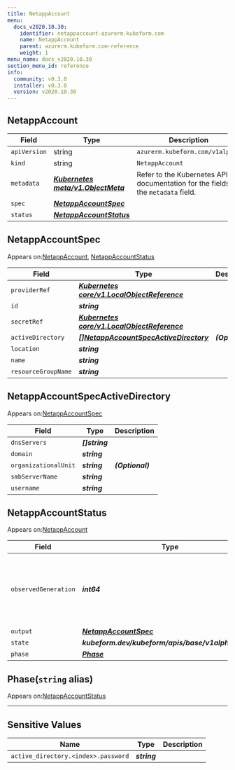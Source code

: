 ```yaml
---
title: NetappAccount
menu:
  docs_v2020.10.30:
    identifier: netappaccount-azurerm.kubeform.com
    name: NetappAccount
    parent: azurerm.kubeform.com-reference
    weight: 1
menu_name: docs_v2020.10.30
section_menu_id: reference
info:
  community: v0.3.0
  installer: v0.3.0
  version: v2020.10.30
---
```


## NetappAccount
| Field | Type | Description |
| ------ | ----- | ----------- |
| `apiVersion` | string | `azurerm.kubeform.com/v1alpha1` |
|    `kind` | string | `NetappAccount` |
| `metadata` | ***[Kubernetes meta/v1.ObjectMeta](https://v1-18.docs.kubernetes.io/docs/reference/generated/kubernetes-api/v1.18/#objectmeta-v1-meta)***|Refer to the Kubernetes API documentation for the fields of the `metadata` field.|
| `spec` | ***[NetappAccountSpec](#netappaccountspec)***||
| `status` | ***[NetappAccountStatus](#netappaccountstatus)***||
## NetappAccountSpec

Appears on:[NetappAccount](#netappaccount), [NetappAccountStatus](#netappaccountstatus)

| Field | Type | Description |
| ------ | ----- | ----------- |
| `providerRef` | ***[Kubernetes core/v1.LocalObjectReference](https://v1-18.docs.kubernetes.io/docs/reference/generated/kubernetes-api/v1.18/#localobjectreference-v1-core)***||
| `id` | ***string***||
| `secretRef` | ***[Kubernetes core/v1.LocalObjectReference](https://v1-18.docs.kubernetes.io/docs/reference/generated/kubernetes-api/v1.18/#localobjectreference-v1-core)***||
| `activeDirectory` | ***[[]NetappAccountSpecActiveDirectory](#netappaccountspecactivedirectory)***| ***(Optional)*** |
| `location` | ***string***||
| `name` | ***string***||
| `resourceGroupName` | ***string***||
## NetappAccountSpecActiveDirectory

Appears on:[NetappAccountSpec](#netappaccountspec)

| Field | Type | Description |
| ------ | ----- | ----------- |
| `dnsServers` | ***[]string***||
| `domain` | ***string***||
| `organizationalUnit` | ***string***| ***(Optional)*** |
| `smbServerName` | ***string***||
| `username` | ***string***||
## NetappAccountStatus

Appears on:[NetappAccount](#netappaccount)

| Field | Type | Description |
| ------ | ----- | ----------- |
| `observedGeneration` | ***int64***| ***(Optional)*** Resource generation, which is updated on mutation by the API Server.|
| `output` | ***[NetappAccountSpec](#netappaccountspec)***| ***(Optional)*** |
| `state` | ***kubeform.dev/kubeform/apis/base/v1alpha1.State***| ***(Optional)*** |
| `phase` | ***[Phase](#phase)***| ***(Optional)*** |
## Phase(`string` alias)

Appears on:[NetappAccountStatus](#netappaccountstatus)

---
## Sensitive Values
| Name | Type | Description |
|------|------|-------------|
| `active_directory.<index>.password` | ***string*** ||
